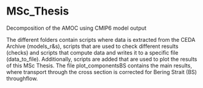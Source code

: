 # MSc_Thesis
Decomposition of the AMOC using CMIP6 model output

The different folders contain scripts where data is extracted from the CEDA Archive (models_r&s), scripts that are used to check different results (checks) and scripts that compute data and writes it to a specific file (data_to_file). Additionally, scripts are added that are used to plot the results of this MSc Thesis. The file plot_componentsBS contains the main results, where transport through the cross section is corrected for Bering Strait (BS) throughflow. 
